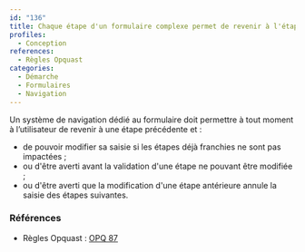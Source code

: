 ```yaml
---
id: "136"
title: Chaque étape d'un formulaire complexe permet de revenir à l'étape précédente.
profiles:
  - Conception
references:
  - Règles Opquast
categories:
  - Démarche
  - Formulaires
  - Navigation
---
```


Un système de navigation dédié au formulaire doit permettre à tout moment à l’utilisateur de revenir à une étape précédente et :

* de pouvoir modifier sa saisie si les étapes déjà franchies ne sont pas impactées ;
* ou d'être averti avant la validation d'une étape ne pouvant être modifiée ;
* ou d'être averti que la modification d'une étape antérieure annule la saisie des étapes suivantes.


### Références

* Règles Opquast : [OPQ 87](https://checklists.opquast.com/fr/assurance-qualite-web/chaque-etape-dun-processus-complexe-permet-de-revenir-a-letape-precedente)
